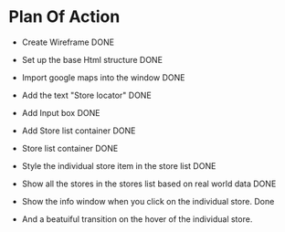 # Plan Of Action

- Create Wireframe DONE

- Set up the base Html structure DONE

- Import google maps into the window DONE

- Add the text "Store locator" DONE

- Add Input box DONE

- Add Store list container DONE

- Store list container DONE

- Style the individual store item in the store list DONE

- Show all the stores in the stores list based on real world data DONE

- Show the info window when you click on the individual store. Done

- And a beatuiful transition on the hover of the individual store.